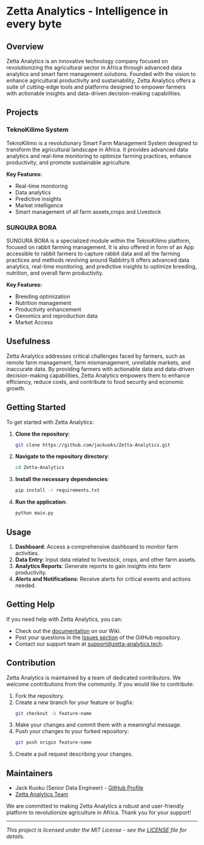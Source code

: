 

# Zetta Analytics - Intelligence in every byte

## Overview

Zetta Analytics is an innovative technology company focused on revolutionizing the agricultural sector in Africa through advanced data analytics and smart farm management solutions. Founded with the vision to enhance agricultural productivity and sustainability, Zetta Analytics offers a suite of cutting-edge tools and platforms designed to empower farmers with actionable insights and data-driven decision-making capabilities.

## Projects

### TeknoKilimo System

TeknoKilimo is a revolutionary Smart Farm Management System designed to transform the agricultural landscape in Africa. It provides advanced data analytics and real-time monitoring to optimize farming practices, enhance productivity, and promote sustainable agriculture. 

**Key Features:**
- Real-time monitoring
- Data analytics
- Predictive insights
- Market intelligence
- Smart management of all farm assets,crops and Livestock

### SUNGURA BORA

SUNGURA BORA is a specialized module within the TeknoKilimo platform, focused on rabbit farming management. It is also offered in form of an App accessible to rabbit farmers to capture rabbit data and all the farming practices and methods revolving around Rabbitry.It offers advanced data analytics, real-time monitoring, and predictive insights to optimize breeding, nutrition, and overall farm productivity.

**Key Features:**
- Breeding optimization
- Nutrition management
- Productivity enhancement
- Genomics and reproduction data
- Market Access

## Usefulness

Zetta Analytics addresses critical challenges faced by farmers, such as remote farm management, farm mismanagement, unreliable markets, and inaccurate data. By providing farmers with actionable data and data-driven decision-making capabilities, Zetta Analytics empowers them to enhance efficiency, reduce costs, and contribute to food security and economic growth.

## Getting Started

To get started with Zetta Analytics:

1. **Clone the repository**:
    ```bash
    git clone https://github.com/jackuoks/Zetta-Analytics.git
    ```
2. **Navigate to the repository directory**:
    ```bash
    cd Zetta-Analytics
    ```
3. **Install the necessary dependencies**:
    ```bash
    pip install -r requirements.txt
    ```
4. **Run the application**:
    ```bash
    python main.py
    ```

## Usage

1. **Dashboard**: Access a comprehensive dashboard to monitor farm activities.
2. **Data Entry**: Input data related to livestock, crops, and other farm assets.
3. **Analytics Reports**: Generate reports to gain insights into farm productivity.
4. **Alerts and Notifications**: Receive alerts for critical events and actions needed.

## Getting Help

If you need help with Zetta Analytics, you can:

- Check out the [documentation](https://github.com/jackuoks/zetta-analytics/wiki) on our Wiki.
- Post your questions in the [Issues section](https://github.com/jackuoks/zetta-analytics/issues) of the GitHub repository.
- Contact our support team at support@zetta-analytics.tech.

## Contribution

Zetta Analytics is maintained by a team of dedicated contributors. We welcome contributions from the community. If you would like to contribute:

1. Fork the repository.
2. Create a new branch for your feature or bugfix:
    ```bash
    git checkout -b feature-name
    ```
3. Make your changes and commit them with a meaningful message.
4. Push your changes to your forked repository:
    ```bash
    git push origin feature-name
    ```
5. Create a pull request describing your changes.

## Maintainers

- Jack Kuoku (Senior Data Engineer) - [GitHub Profile](https://github.com/jackuoks)
- [Zetta Analytics Team](https://www.zetta-analytics.tech/team)

We are committed to making Zetta Analytics a robust and user-friendly platform to revolutionize agriculture in Africa. Thank you for your support!

---

*This project is licensed under the MIT License - see the [LICENSE](LICENSE) file for details.*

